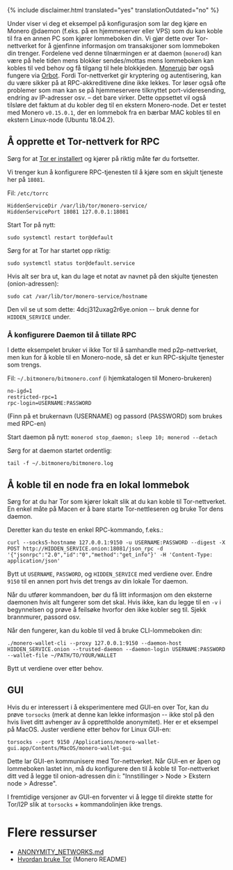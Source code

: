 {% include disclaimer.html translated="yes" translationOutdated="no" %}

Under viser vi deg et eksempel på konfigurasjon som lar deg kjøre en Monero @daemon (f.eks. på en hjemmeserver eller VPS) som du kan koble til fra en annen PC som kjører lommeboken din. Vi gjør dette over Tor-nettverket for å gjenfinne informasjon om transaksjoner som lommeboken din trenger. Fordelene ved denne tilnærmingen er at daemon (`monerod`) kan være på hele tiden mens blokker sendes/mottas mens lommeboken kan kobles til ved behov og få tilgang til hele blokkjeden. [Monerujo](https://www.monerujo.io/) bør også fungere via [Orbot](https://guardianproject.info/apps/org.torproject.android/).  Fordi Tor-nettverket gir kryptering og autentisering, kan du være sikker på at RPC-akkreditivene dine ikke lekkes. Tor løser også ofte problemer som man kan se på hjemmeservere tilknyttet port-videresending, endring av IP-adresser osv. – det bare virker. Dette oppsettet vil også tilsløre det faktum at du kobler deg til en ekstern Monero-node. Det er testet med Monero `v0.15.0.1`, der en lommebok fra en bærbar MAC kobles til en ekstern Linux-node (Ubuntu 18.04.2).

## Å opprette et Tor-nettverk for RPC

Sørg for at [Tor er installert](https://community.torproject.org/relay/setup/bridge/debian-ubuntu/) og kjører på riktig måte før du fortsetter.

Vi trenger kun å konfigurere RPC-tjenesten til å kjøre som en skjult tjeneste her på `18081`.

Fil: `/etc/torrc`

```
HiddenServiceDir /var/lib/tor/monero-service/
HiddenServicePort 18081 127.0.0.1:18081
```
Start Tor på nytt:
```
sudo systemctl restart tor@default
```

Sørg for at Tor har startet opp riktig:
```
sudo systemctl status tor@default.service
```

Hvis alt ser bra ut, kan du lage et notat av navnet på den skjulte tjenesten (onion-adressen):
```
sudo cat /var/lib/tor/monero-service/hostname
```
Den vil se ut som dette: 4dcj312uxag2r6ye.onion -- bruk denne for `HIDDEN_SERVICE` under.

### Å konfigurere Daemon til å tillate RPC

I dette eksempelet bruker vi ikke Tor til å samhandle med p2p-nettverket, men kun for å koble til en Monero-node, så det er kun RPC-skjulte tjenester som trengs.

Fil: `~/.bitmonero/bitmonero.conf` (i hjemkatalogen til Monero-brukeren)

```
no-igd=1
restricted-rpc=1
rpc-login=USERNAME:PASSWORD
```
(Finn på et brukernavn (USERNAME) og passord (PASSWORD) som brukes med RPC-en)

Start daemon på nytt: `monerod stop_daemon; sleep 10; monerod --detach`

Sørg for at daemon startet ordentlig:
```
tail -f ~/.bitmonero/bitmonero.log
```

## Å koble til en node fra en lokal lommebok

Sørg for at du har Tor som kjører lokalt slik at du kan koble til Tor-nettverket. En enkel måte på Macen er å bare starte Tor-nettleseren og bruke Tor dens daemon.

Deretter kan du teste en enkel RPC-kommando, f.eks.:
```
curl --socks5-hostname 127.0.0.1:9150 -u USERNAME:PASSWORD --digest -X POST http://HIDDEN_SERVICE.onion:18081/json_rpc -d '{"jsonrpc":"2.0","id":"0","method":"get_info"}' -H 'Content-Type: application/json'
```
Bytt ut `USERNAME`, `PASSWORD`, og `HIDDEN_SERVICE` med verdiene over. Endre `9150` til en annen port hvis det trengs av din lokale Tor daemon.

Når du utfører kommandoen, bør du få litt informasjon om den eksterne daemonen hvis alt fungerer som det skal. Hvis ikke, kan du legge til en ` -v ` i begynnelsen og prøve å feilsøke hvorfor den ikke kobler seg til. Sjekk brannmurer, passord osv.

Når den fungerer, kan du koble til ved å bruke CLI-lommeboken din:
```
./monero-wallet-cli --proxy 127.0.0.1:9150 --daemon-host HIDDEN_SERVICE.onion --trusted-daemon --daemon-login USERNAME:PASSWORD --wallet-file ~/PATH/TO/YOUR/WALLET
```
Bytt ut verdiene over etter behov.

## GUI

Hvis du er interessert i å eksperimentere med GUI-en over Tor, kan du prøve `torsocks` (merk at denne kan lekke informasjon -- ikke stol på den hvis livet ditt avhenger av å opprettholde anonymitet).  Her er et eksempel på MacOS. Juster verdiene etter behov for Linux GUI-en:
```
torsocks --port 9150 /Applications/monero-wallet-gui.app/Contents/MacOS/monero-wallet-gui
```

Dette lar GUI-en kommunisere med Tor-nettverket. Når GUI-en er åpen og lommeboken lastet inn, må du konfigurere den til å koble til Tor-nettverket ditt ved å legge til onion-adressen din i: "Innstillinger > Node > Ekstern node > Adresse".

I fremtidige versjoner av GUI-en forventer vi å legge til direkte støtte for Tor/I2P slik at `torsocks` + kommandolinjen ikke trengs.

# Flere ressurser

* [ANONYMITY_NETWORKS.md](https://github.com/monero-project/monero/blob/master/ANONYMITY_NETWORKS.md)
* [Hvordan bruke Tor](https://github.com/monero-project/monero#using-tor) (Monero README)
